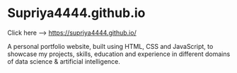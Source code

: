 # Supriya4444.github.io

Click here --> https://supriya4444.github.io/

A personal portfolio website, built using HTML, CSS and JavaScript, to showcase my projects, skills, education and experience in different domains of data science &amp; artificial intelligence.
